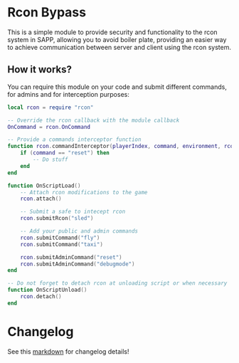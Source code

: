 # Rcon Bypass
This is a simple module to provide security and functionality to the rcon system in SAPP, allowing
you to avoid boiler plate, providing an easier way to achieve communication between server and
client using the rcon system.

## How it works?

You can require this module on your code and submit different commands, for admins and for
interception purposes:
```lua
local rcon = require "rcon"

-- Override the rcon callback with the module callback
OnCommand = rcon.OnCommand

-- Provide a commands interceptor function
function rcon.commandInterceptor(playerIndex, command, environment, rconPassword)
    if (command == "reset") then
        -- Do stuff
    end
end

function OnScriptLoad()
    -- Attach rcon modifications to the game
    rcon.attach()

    -- Submit a safe to intecept rcon
    rcon.submitRcon("sled")

    -- Add your public and admin commands
    rcon.submitCommand("fly")
    rcon.submitCommand("taxi")

    rcon.submitAdminCommand("reset")
    rcon.submitAdminCommand("debugmode")
end

-- Do not forget to detach rcon at unloading script or when necessary
function OnScriptUnload()
    rcon.detach()
end
```

# Changelog
See this [markdown](CHANGELOG.md) for changelog details!
